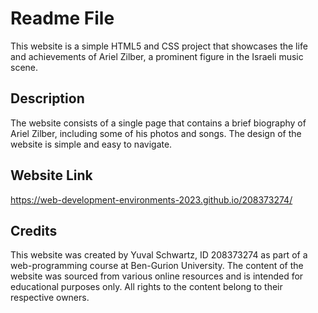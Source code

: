 # Readme File

This website is a simple HTML5 and CSS project that showcases the life and achievements of Ariel Zilber, a prominent figure in the Israeli music scene.

## Description

The website consists of a single page that contains a brief biography of Ariel Zilber, including some of his photos and songs. The design of the website is simple and easy to navigate.

## Website Link
https://web-development-environments-2023.github.io/208373274/

## Credits

This website was created by Yuval Schwartz, ID 208373274 as part of a web-programming course at Ben-Gurion University. The content of the website was sourced from various online resources and is intended for educational purposes only. All rights to the content belong to their respective owners. 
